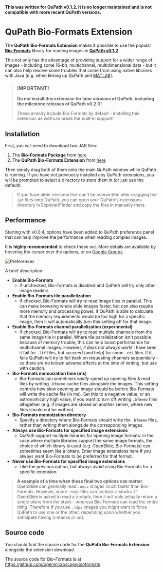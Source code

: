 **This was written for QuPath v0.1.2. It is no longer maintained and is not compatible with more recent QuPath versions.**

QuPath Bio-Formats Extension
============================

The **QuPath Bio-Formats Extension** makes it possible to use the popular [**Bio-Formats**](http://www.openmicroscopy.org/site/products/bio-formats) library for reading images in [**QuPath v0.1.2**](http://qupath.github.io).

This not only has the advantage of providing support for a wider range of images - including some 16-bit, multichannel, multidimensional data - but it can also help resolve some troubles that come from using native libraries with Java (e.g. when linking up QuPath and [MATLAB](https://github.com/qupath/qupath-matlab-extension)).

> ### IMPORTANT!
> 
> **Do _not_ install this extension for later versions of QuPath, including the milestone releases of QuPath v0.2.0!**
> 
> These already include Bio-Formats by default - installing this extension as well can break the built-in support!


## Installation

First, you will need to download two JAR files:

1. The **Bio-Formats Package** from [here](http://www.openmicroscopy.org/site/products/bio-formats/downloads)
2. The **QuPath Bio-Formats Extension** from [here](https://github.com/qupath/qupath-bioformats-extension/releases/latest)

Then simply drag both of them onto the main QuPath window while QuPath is running.  If you have not previously installed any QuPath extensions, you will be prompted to select a directory to store them in (or just use the default).

> If you have older versions that can't be overwritten after dragging the .jar files onto QuPath, you can open your QuPath's extensions directory in Explorer/Finder and copy the files in manually there.


## Performance

Starting with v0.0.4, options have been added to QuPath preference panel that can help improve the performance when reading complex images.

It is **highly recommended** to check these out.  More details are available by hovering the cursor over the options, or on [Google Groups](https://groups.google.com/d/msg/qupath-users/78PpZuu2J1s/su6ZjY0mAgAJ).

![Preferences](prefs.jpg)

A brief description:
* **Enable Bio-Formats**
  * If unchecked, Bio-Formats is disabled and QuPath will try only other image readers
* **Enable Bio-Formats tile parallelization**
  * If checked, Bio-Formats will try to read image tiles in parallel.  This can make browsing whole slide images faster, but can also require more memory and processing power.  If QuPath is able to calculate that the memory requirements would be too high for a specific image, then it will automatically turn this setting off for that image.
* **Enable Bio-Formats channel parallelization (experimental)**
  * If checked, Bio-Formats will try to read multiple channels from the same image tile in parallel.  Where tile parallelization isn't possible because of memory trouble, this can help boost performance for multichannel images.  However, *it does not always work!* I have seen it fail for `.lif` files, but succeed (and help) for some `.czi` files.  If it fails QuPath will try to fall back on requesting channels sequentially - so there are no known adverse effects at the time of writing, but use with caution.
* **Bio-Formats memoization time (ms)**
  * Bio-Formats can sometimes *vastly* speed up opening files & read tiles by writing `.bfmemo` cache files alongside the images.  This setting controls how slow opening an image should be before Bio-Formats will write the cache file (in ms).  Set this to a negative value, or an astronomically high value, if you want to turn off writing `.bfmemo` files altogether (e.g. if images are stored on another server, where new files should not be written).
* **Bio-Formats memoization directory**
  * Specify a directory where Bio-Formats should write the `.bfmemo` files, rather than writing them alongside the corresponding images.
* **Always use Bio-Formats for specified image extensions**
  * QuPath support multiple libraries for opening image formats.  In the case where multiple libraries support the same image formats, the choice of which library is used (e.g. OpenSlide, Bio-Formats) can sometimes seem like a lottery.  Enter image extensions here if you always want Bio-Formats to be preferred for that format.
* **Never use Bio-Formats for specified image extensions**  
  * Like the previous option, but always avoid using Bio-Formats for a specific extension.

> **A example of a time when these final two options can matter:**  OpenSlide can generally read `.ndpi` images much faster than Bio-Formats.  However, some `.ndpi` files can contain z-stacks.  If OpenSlide is asked to read a z-stack, then it will only actually return a single plane from the stack - whereas Bio-Formats can read the entire thing.  Therefore if you use `.ndpi` images you *might* want to force QuPath to use one or the other, depending upon whether you anticipate having z-stacks or not.


## Source code

You should find the source code for the **QuPath Bio-Formats Extension** alongside the extension download.

The source code for Bio-Formats is at https://github.com/openmicroscopy/bioformats
